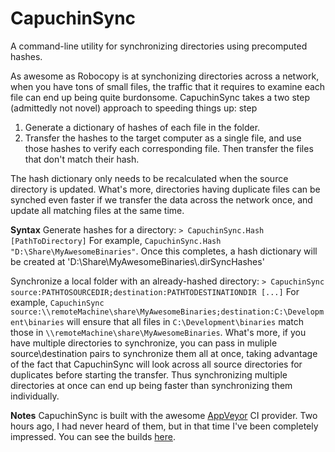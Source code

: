 # CapuchinSync
A command-line utility for synchronizing directories using precomputed hashes.

As awesome as Robocopy is at synchonizing directories across a network, when you have tons of small files, the traffic that it requires to examine each file can end up being quite burdonsome.  CapuchinSync takes a two step (admittedly not novel) approach to speeding things up: step 
1. Generate a dictionary of hashes of each file in the folder.
2. Transfer the hashes to the target computer as a single file, and use those hashes to verify each corresponding file.  Then transfer the files that don't match their hash.
 
The hash dictionary only needs to be recalculated when the source directory is updated.  What's more, directories having duplicate files can be synched even faster if we transfer the data across the network once, and update all matching files at the same time.

**Syntax**
Generate hashes for a directory:
`> CapuchinSync.Hash [PathToDirectory]`
For example, `CapuchinSync.Hash "D:\Share\MyAwesomeBinaries"`.  Once this completes, a hash dictionary will be created at 'D:\Share\MyAwesomeBinaries\\.dirSyncHashes'

Synchronize a local folder with an already-hashed directory:
`> CapuchinSync source:PATHTOSOURCEDIR;destination:PATHTODESTINATIONDIR [...]`
For example, `CapuchinSync source:\\remoteMachine\share\MyAwesomeBinaries;destination:C:\Development\binaries`
will ensure that all files in `C:\Development\binaries` match those in `\\remoteMachine\share\MyAwesomeBinaries`.  What's more, if you have multiple directories to synchronize, you can pass in muliple source\destination pairs to synchronize them all at once, taking advantage of the fact that CapuchinSync will look across all source directories for duplicates before starting the transfer.  Thus synchronizing multiple directories at once can end up being faster than synchronizing them individually.

**Notes**
CapuchinSync is built with the awesome [AppVeyor](www.appveyor.com) CI provider.  Two hours ago, I had never heard of them, but in that time I've been completely impressed.  You can see the builds [here](https://ci.appveyor.com/project/schallot/capuchinsync).